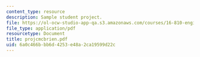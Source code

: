 ```yaml
---
content_type: resource
description: Sample student project.
file: https://ol-ocw-studio-app-qa.s3.amazonaws.com/courses/16-810-engineering-design-and-rapid-prototyping-january-iap-2007/6a0c466bbb6d4253e48a2ca19599d22c_projcmcbrien.pdf
file_type: application/pdf
resourcetype: Document
title: projcmcbrien.pdf
uid: 6a0c466b-bb6d-4253-e48a-2ca19599d22c
---
```


